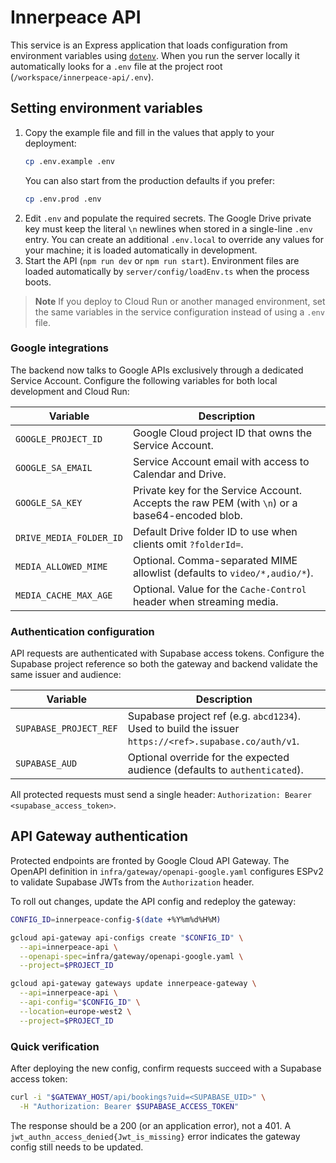# Innerpeace API

This service is an Express application that loads configuration from environment variables using [`dotenv`](https://github.com/motdotla/dotenv). When you run the server locally it automatically looks for a `.env` file at the project root (`/workspace/innerpeace-api/.env`).

## Setting environment variables

1. Copy the example file and fill in the values that apply to your deployment:
   ```bash
   cp .env.example .env
   ```
   You can also start from the production defaults if you prefer:
   ```bash
   cp .env.prod .env
   ```
2. Edit `.env` and populate the required secrets. The Google Drive private key must keep the literal `\n` newlines when stored in a single-line `.env` entry. You can create an additional `.env.local` to override any values for your machine; it is loaded automatically in development.
3. Start the API (`npm run dev` or `npm run start`). Environment files are loaded automatically by `server/config/loadEnv.ts` when the process boots.

> **Note**
> If you deploy to Cloud Run or another managed environment, set the same variables in the service configuration instead of using a `.env` file.

### Google integrations

The backend now talks to Google APIs exclusively through a dedicated Service Account. Configure the following variables for both local development and Cloud Run:

| Variable | Description |
| --- | --- |
| `GOOGLE_PROJECT_ID` | Google Cloud project ID that owns the Service Account. |
| `GOOGLE_SA_EMAIL` | Service Account email with access to Calendar and Drive. |
| `GOOGLE_SA_KEY` | Private key for the Service Account. Accepts the raw PEM (with `\n`) or a base64-encoded blob. |
| `DRIVE_MEDIA_FOLDER_ID` | Default Drive folder ID to use when clients omit `?folderId=`. |
| `MEDIA_ALLOWED_MIME` | Optional. Comma-separated MIME allowlist (defaults to `video/*,audio/*`). |
| `MEDIA_CACHE_MAX_AGE` | Optional. Value for the `Cache-Control` header when streaming media. |

### Authentication configuration

API requests are authenticated with Supabase access tokens. Configure the Supabase project reference so both the gateway and backend validate the same issuer and audience:

| Variable | Description |
| --- | --- |
| `SUPABASE_PROJECT_REF` | Supabase project ref (e.g. `abcd1234`). Used to build the issuer `https://<ref>.supabase.co/auth/v1`. |
| `SUPABASE_AUD` | Optional override for the expected audience (defaults to `authenticated`). |

All protected requests must send a single header: `Authorization: Bearer <supabase_access_token>`.

## API Gateway authentication

Protected endpoints are fronted by Google Cloud API Gateway. The OpenAPI definition in `infra/gateway/openapi-google.yaml` configures ESPv2 to validate Supabase JWTs from the `Authorization` header.

To roll out changes, update the API config and redeploy the gateway:

```bash
CONFIG_ID=innerpeace-config-$(date +%Y%m%d%H%M)

gcloud api-gateway api-configs create "$CONFIG_ID" \
  --api=innerpeace-api \
  --openapi-spec=infra/gateway/openapi-google.yaml \
  --project=$PROJECT_ID

gcloud api-gateway gateways update innerpeace-gateway \
  --api=innerpeace-api \
  --api-config="$CONFIG_ID" \
  --location=europe-west2 \
  --project=$PROJECT_ID
```

### Quick verification

After deploying the new config, confirm requests succeed with a Supabase access token:

```bash
curl -i "$GATEWAY_HOST/api/bookings?uid=<SUPABASE_UID>" \
  -H "Authorization: Bearer $SUPABASE_ACCESS_TOKEN"
```

The response should be a 200 (or an application error), not a 401. A `jwt_authn_access_denied{Jwt_is_missing}` error indicates the gateway config still needs to be updated.
